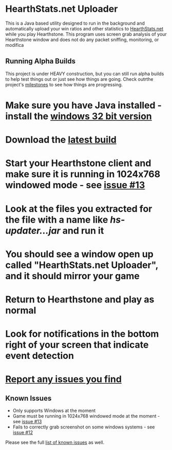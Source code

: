HearthStats.net Uploader
==========================

This is a Java based utility designed to run in the background and automatically
upload your win ratios and other statistics to [HearthStats.net](http://HearthStats.net)
while you play Hearthstone. This program uses screen grab analysis of your Hearthstone window
and does not do any packet sniffing, monitoring, or modifica

Running Alpha Builds
--------------------

This project is under HEAVY construction, but you can still run alpha builds
to help test things out or just see how things are going. Check outrthe project's
[milestones](https://github.com/JeromeDane/HearthStats.net-Uploader/issues/milestones) 
to see how things are progressing.

# Make sure you have Java installed - install the [windows 32 bit version](http://java.com/en/download/manual.jsp)
# Download the [latest build](https://github.com/JeromeDane/HearthStats.net-Uploader/raw/master/hss-uploader.0.1.20130122.2.jar)
# Start your Hearthstone client and make sure it is running in 1024x768 windowed mode - see [issue #13](https://github.com/JeromeDane/HearthStats.net-Uploader/issues/13)
# Look at the files you extracted for the file with a name like *hs-updater...jar* and run it
# You should see a window open up called "HearthStats.net Uploader", and it should mirror your game
# Return to Hearthstone and play as normal
# Look for notifications in the bottom right of your screen that indicate event detection
# [Report any issues you find](https://github.com/JeromeDane/HearthStats.net-Uploader/issues)

Known Issues
-------------

* Only supports Windows at the moment
* Game must be running in 1024x768 windowed mode at the moment - see [issue #13](https://github.com/JeromeDane/HearthStats.net-Uploader/issues/13)
* Fails to correctly grab screenshot on some windows systems - see [issue #12](https://github.com/JeromeDane/HearthStats.net-Uploader/issues/12)
 
Please see the full [list of known issues](https://github.com/JeromeDane/HearthStats.net-Uploader/issues)
as well.
